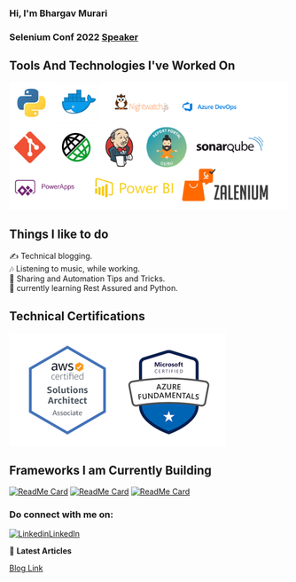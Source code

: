 ### Hi, I'm Bhargav Murari
### Selenium Conf 2022 [Speaker](https://www.youtube.com/watch?v=x4UrkVjXnWA&t=1493s&ab_channel=ConfEngine)
## Tools And Technologies I've Worked On
![image](https://github.com/bhargavkumar-65/bhargavkumar-65/blob/master/Technologies.png)

## Things I like to do
 ✍ Technical blogging.  
 🎶 Listening to music, while working.  
 💬 Sharing and Automation Tips and Tricks.  
 🌱 currently learning Rest Assured and Python.
 
 ## Technical Certifications
![image](https://github.com/bhargavkumar-65/bhargavkumar-65/blob/master/Certs.PNG)

## Frameworks I am Currently Building
[![ReadMe Card](https://github-readme-stats.vercel.app/api/pin/?username=AutoInfra&repo=SeleniumFramework)](https://github.com/AutoInfra/SeleniumFramework)
[![ReadMe Card](https://github-readme-stats.vercel.app/api/pin/?username=AutoInfra&repo=PlaywrightJava)](https://github.com/AutoInfra/PlaywrightJava)
[![ReadMe Card](https://github-readme-stats.vercel.app/api/pin/?username=AutoInfra&repo=HealeniumTestng)](https://github.com/AutoInfra/HealeniumTestng)


###  Do connect with me on:  

[![Linkedin](https://i.stack.imgur.com/gVE0j.png)LinkedIn](https://linkedin.com/in/bhargavmurari)  

📕 **Latest Articles**

[Blog Link](https://autoinfra.github.io/home/)
